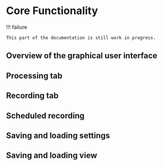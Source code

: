 # Core Functionality

!!! failure

    This part of the documentation is still work in progress.

## Overview of the graphical user interface


## Processing tab

## Recording tab

## Scheduled recording

## Saving and loading settings

## Saving and loading view

